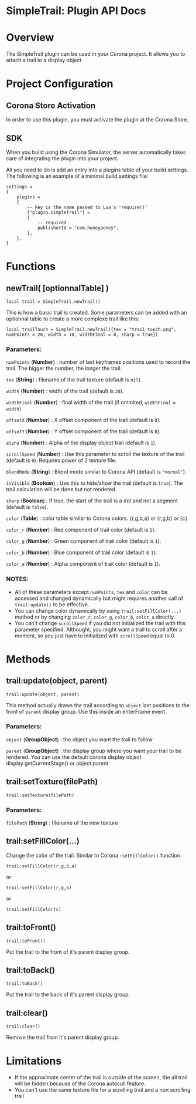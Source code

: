 # SimpleTrail: Plugin API Docs

# Overview
The SimpleTrail plugin can be used in your Corona project. It allows you to attach a trail to a display object.

# Project Configuration
## Corona Store Activation
In order to use this plugin, you must activate the plugin at the Corona Store.

## SDK
When you build using the Corona Simulator, the server automatically takes care of integrating the plugin into your project.

All you need to do is add an entry into a plugins table of your build.settings. The following is an example of a minimal build.settings file:

```
settings =
{
	plugins =
	{
		-- key is the name passed to Lua's 'require()'
		["plugin.simpleTrail"] =
		{
			-- required
			publisherId = "com.honeyponey",
		},
	},
}
```

# Functions

## newTrail( [optionnalTable] )
```
local trail = SimpleTrail.newTrail()
```
This is how a basic trail is created.
Some parameters can be added with an optionnal table to create a more complexe trail like this:

```
local trailTouch = SimpleTrail.newTrail({tex = "trail_touch.png", numPoints = 20, width = 18, widthFinal = 0, sharp = true})
```

### Parameters:
`numPoints` (**Number**) : number of last keyframes positions used to record the trail. The bigger the number, the longer the trail.

`tex` (**String**) : filename of the trail texture (default is `nil`).

`width` (**Number**) : width of the trail (default is `20`).

`widthFinal` (**Number**) : final width of the trail (if ommited, `widthFinal` = `width`)

`offsetX` (**Number**) : X offset component of the trail (default is `0`).

`offsetY` (**Number**) : Y offset component of the trail (default is `0`).

`alpha` (**Number**) : Alpha of the display object trail (default is `1`).

`scrollSpeed` (**Number**) : Use this parameter to scroll the texture of the trail (default is `0`). Requires power of 2 texture file.

`blendMode` (**String**) : Blend mode similar to Corona API (default is `"normal"`).

`isVisible` (**Boolean**) : Use this to hide/show the trail (default is `true`). The trail calculation will be done but not rendered.

`sharp` (**Boolean**) : If true, the start of the trail is a dot and not a segment (default is `false`).

`color` (**Table**) : color table similar to Corona colors. {r,g,b,a} or {r,g,b} or {c}

`color_r` (**Number**) : Red component of trail color (default is `1`).

`color_g` (**Number**) : Green component of trail color (default is `1`).

`color_b` (**Number**) : Blue component of trail color (default is `1`).

`color_a` (**Number**) : Alpha component of trail color (default is `1`).

### NOTES:
* All of these parameters except `numPoints`, `tex` and `color` can be accessed and changed dynamically but might requires another call of `trail:update()` to be effective.
* You can change color dynamically by using `trail:setFillColor(...)` method or by changing `color_r`, `color_g`, `color_b`, `color_a` directly.
* You can't change `scrollSpeed` if you did not initialized the trail with this parameter specified. Althought, you might want a trail to scroll after a moment, so you just have to initialized with `scrollSpeed` equal to 0.

# Methods

## trail:update(object, parent)
```
trail:update(object, parent)
```
This method actually draws the trail according to `object` last positions to the front of `parent` display group. Use this inside an enterFrame event.

### Parameters:
`object` (**GroupObject**) : the object you want the trail to follow

`parent` (**GroupObject**) : the display group where you want your trail to be rendered. You can use the default corona display object display.getCurrentStage() or object.parent


## trail:setTexture(filePath)
```
trail:setTexture(filePath)
```
### Parameters:
`filePath` (**String**) : filename of the new texture


## trail:setFillColor(...)
Change the color of the trail. Similar to Corona `:setFillColor()` function.
```
trail:setFillColor(r,g,b,a)
```
or
```
trail:setFillColor(r,g,b)
```
or
```
trail:setFillColor(c)
```


## trail:toFront()
```
trail:toFront()
```
Put the trail to the front of it's parent display group.


## trail:toBack()
```
trail:toBack()
```
Put the trail to the back of it's parent display group.


## trail:clear()
```
trail:clear()
```
Remove the trail from it's parent display group.

# Limitations
* If the approximate center of the trail is outside of the screen, the all trail will be hidden because of the Corona autocull feature.
* You can't use the same texture file for a scrolling trail and a non scrolling trail

